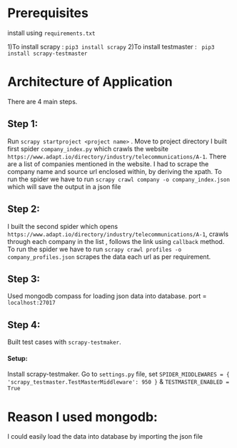 
# Prerequisites

install using `requirements.txt`

1)To install scrapy : `pip3 install scrapy` 
2)To install testmaster : ` pip3 install scrapy-testmaster`

# Architecture of Application

There are 4 main steps.

## Step 1:
Run `scrapy startproject <project name>` . Move to project directory
I built first spider `company_index.py` which crawls the website `https://www.adapt.io/directory/industry/telecommunications/A-1`. There are a list of companies mentioned in the website. I had to scrape the company name and source url enclosed within, by deriving the xpath.
To run the spider we have to run `scrapy crawl company -o company_index.json` which will save the output in a json file

## Step 2:
I built the second spider which opens `https://www.adapt.io/directory/industry/telecommunications/A-1`, crawls through each company in the list , follows the link 
using `callback` method.
To run the spider we have to run `scrapy crawl profiles -o company_profiles.json`
scrapes the data each url as per requirement.

## Step 3:
Used mongodb compass for loading json data into database.
port =  `localhost:27017`

## Step 4:
Built test cases with `scrapy-testmaker`.

#### Setup:
Install scrapy-testmaker. 
Go to `settings.py` file, set `SPIDER_MIDDLEWARES = {
    'scrapy_testmaster.TestMasterMiddleware': 950
}` & `TESTMASTER_ENABLED = True`



# Reason I used mongodb:
I could easily load the data into database by importing the json file



